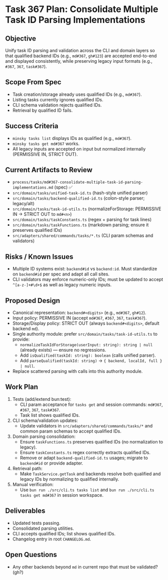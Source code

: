 # Task 367 Plan: Consolidate Multiple Task ID Parsing Implementations

## Objective
Unify task ID parsing and validation across the CLI and domain layers so that qualified backend IDs (e.g., `md#367`, `gh#123`) are accepted end-to-end and displayed consistently, while preserving legacy input formats (e.g., `#367`, `367`, `task#367`).

## Scope From Spec
- Task creation/storage already uses qualified IDs (e.g., `md#367`).
- Listing tasks currently ignores qualified IDs.
- CLI schema validation rejects qualified IDs.
- Retrieval by qualified ID fails.

## Success Criteria
- `minsky tasks list` displays IDs as qualified (e.g., `md#367`).
- `minsky tasks get md#367` works.
- All legacy inputs are accepted on input but normalized internally (PERMISSIVE IN, STRICT OUT).

## Current Artifacts to Review
- `process/tasks/md#367-consolidate-multiple-task-id-parsing-implementations.md` (spec) ✅
- `src/domain/tasks/unified-task-id.ts` (hash-style unified parser)
- `src/domain/tasks/backend-qualified-id.ts` (colon-style parser; legacy/alt)
- `src/domain/tasks/task-id-utils.ts` (normalizeForStorage: PERMISSIVE IN → STRICT OUT to `md#<n>`) 
- `src/domain/tasks/taskConstants.ts` (regex + parsing for task lines)
- `src/domain/tasks/taskFunctions.ts` (markdown parsing; ensure it preserves qualified IDs)
- `src/adapters/shared/commands/tasks/*.ts` (CLI param schemas and validators)

## Risks / Known Issues
- Multiple ID systems exist: `backend#id` vs `backend:id`. Must standardize on `backend#id` per spec and adapt all call sites.
- CLI validators may enforce numeric-only IDs; must be updated to accept `^[a-z-]+#\d+$` as well as legacy numeric inputs.

## Proposed Design
- Canonical representation: `backend#<digits>` (e.g., `md#367`, `gh#12`).
- Input policy: PERMISSIVE IN (accept `md#367`, `#367`, `367`, `task#367`).
- Storage/Display policy: STRICT OUT (always `backend#<digits>`, default backend `md`).
- Single authority module: prefer `src/domain/tasks/task-id-utils.ts` to provide:
  - `normalizeTaskIdForStorage(userInput: string): string | null` (already exists) — ensure no regressions.
  - Add `isQualified(taskId: string): boolean` (calls unified parser).
  - Add `parseQualified(taskId: string)` → `{ backend, localId, full } | null`.
- Replace scattered parsing with calls into this authority module.

## Work Plan
1) Tests (add/extend bun:test):
   - CLI param acceptance for `tasks get` and session commands: `md#367`, `#367`, `367`, `task#367`.
   - Task list shows qualified IDs.
2) CLI schema/validation updates:
   - Update validators in `src/adapters/shared/commands/tasks/*` and common param schemas to accept qualified IDs.
3) Domain parsing consolidation:
   - Ensure `taskFunctions.ts` preserves qualified IDs (no normalization to legacy).
   - Ensure `taskConstants.ts` regex correctly extracts qualified IDs.
   - Remove or adapt `backend-qualified-id.ts` usages; migrate to `backend#id` or provide adapter.
4) Retrieval path:
   - Make `TaskService.getTask` and backends resolve both qualified and legacy IDs by normalizing to qualified internally.
5) Manual verification:
   - Use `bun run ./src/cli.ts tasks list` and `bun run ./src/cli.ts tasks get md#367` in session workspace.

## Deliverables
- Updated tests passing.
- Consolidated parsing utilities.
- CLI accepts qualified IDs; list shows qualified IDs.
- Changelog entry in root `CHANGELOG.md`.

## Open Questions
- Any other backends beyond `md` in current repo that must be validated? (gh?)

